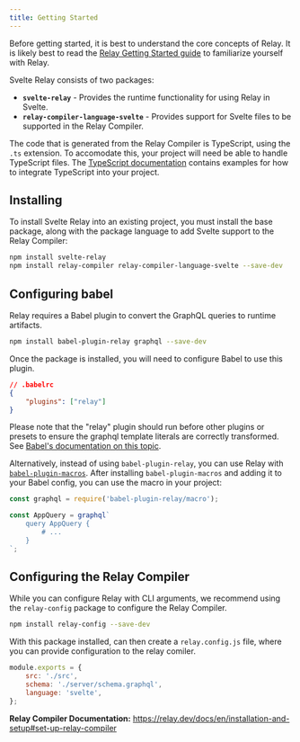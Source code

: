 ```yaml
---
title: Getting Started
---
```


Before getting started, it is best to understand the core concepts of Relay. It is likely best to read the [Relay Getting Started guide](https://relay.dev/docs/en/quick-start-guide) to familiarize yourself with Relay.

Svelte Relay consists of two packages:

- **`svelte-relay`** - Provides the runtime functionality for using Relay in Svelte.
- **`relay-compiler-language-svelte`** - Provides support for Svelte files to be supported in the Relay Compiler.

The code that is generated from the Relay Compiler is TypeScript, using the `.ts` extension. To accomodate this, your project will need be able to handle TypeScript files. The [TypeScript documentation](https://www.typescriptlang.org/docs/home.html) contains examples for how to integrate TypeScript into your project.

## Installing

To install Svelte Relay into an existing project, you must install the base package, along with the package language to add Svelte support to the Relay Compiler:

```bash
npm install svelte-relay
npm install relay-compiler relay-compiler-language-svelte --save-dev
```

## Configuring babel

Relay requires a Babel plugin to convert the GraphQL queries to runtime artifacts.

```bash
npm install babel-plugin-relay graphql --save-dev
```

Once the package is installed, you will need to configure Babel to use this plugin.

```json
// .babelrc
{
	"plugins": ["relay"]
}
```

Please note that the "relay" plugin should run before other plugins or presets to ensure the graphql template literals are correctly transformed. See [Babel's documentation on this topic](https://babeljs.io/docs/en/plugins/#pluginpreset-ordering).

Alternatively, instead of using `babel-plugin-relay`, you can use Relay with [`babel-plugin-macros`](https://github.com/kentcdodds/babel-plugin-macros). After installing `babel-plugin-macros` and adding it to your Babel config, you can use the macro in your project:

```js
const graphql = require('babel-plugin-relay/macro');

const AppQuery = graphql`
	query AppQuery {
		# ...
	}
`;
```

## Configuring the Relay Compiler

While you can configure Relay with CLI arguments, we recommend using the `relay-config` package to configure the Relay Compiler.

```bash
npm install relay-config --save-dev
```

With this package installed, can then create a `relay.config.js` file, where you can provide configuration to the relay comiler.

```js
module.exports = {
	src: './src',
	schema: './server/schema.graphql',
	language: 'svelte',
};
```

**Relay Compiler Documentation:** https://relay.dev/docs/en/installation-and-setup#set-up-relay-compiler
